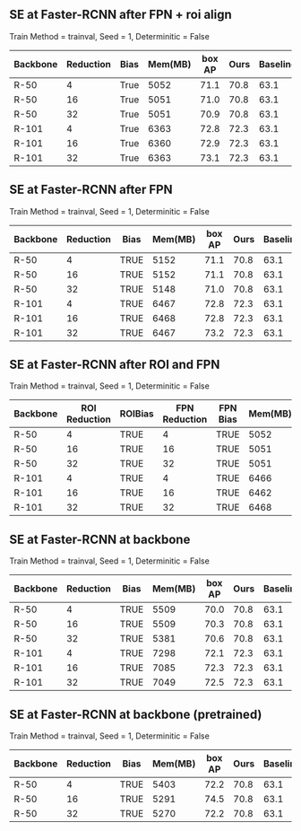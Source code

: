 ## SE at Faster-RCNN after FPN + roi align 
Train Method = trainval,  Seed = 1,   Determinitic = False 

| Backbone | Reduction | Bias  | Mem(MB) | box AP | Ours   | Baseline |
|----------|-----------|-------|---------|--------|--------|----------|
| R-50     | 4         | True  | 5052    | 71.1   | 70.8   | 63.1     |
| R-50     | 16        | True  | 5051    | 71.0   | 70.8   | 63.1     |
| R-50     | 32        | True  | 5051    | 70.9   | 70.8   | 63.1     |
| R-101    | 4         | True  | 6363    | 72.8   | 72.3   | 63.1     |
| R-101    | 16        | True  | 6360    | 72.9   | 72.3   | 63.1     |
| R-101    | 32        | True  | 6363    | 73.1   | 72.3   | 63.1     |



## SE at Faster-RCNN after FPN 
Train Method = trainval,  Seed = 1,   Determinitic = False 

| Backbone | Reduction | Bias  | Mem(MB) | box AP | Ours   | Baseline |
|----------|-----------|-------|---------|--------|--------|----------|
| R-50     | 4         | TRUE  | 5152    | 71.1   | 70.8   | 63.1     |
| R-50     | 16        | TRUE  | 5152    | 71.1   | 70.8   | 63.1     |
| R-50     | 32        | TRUE  | 5148    | 71.0   | 70.8   | 63.1     |
| R-101    | 4         | TRUE  | 6467    | 72.8   | 72.3   | 63.1     |
| R-101    | 16        | TRUE  | 6468    | 72.8   | 72.3   | 63.1     |
| R-101    | 32        | TRUE  | 6467    | 73.2   | 72.3   | 63.1     |

## SE at Faster-RCNN after ROI and FPN
Train Method = trainval,  Seed = 1,   Determinitic = False 

| Backbone | ROI Reduction | ROIBias  | FPN Reduction | FPN Bias  | Mem(MB) | box AP | Ours   | Baseline |
|----------|---------------|----------|---------------|-----------|---------|--------|--------|----------|
| R-50     | 4             | TRUE     | 4             | TRUE      | 5052    | 71.3   | 70.8   | 63.1     |
| R-50     | 16            | TRUE     | 16            | TRUE      | 5051    | 71.2   | 70.8   | 63.1     |
| R-50     | 32            | TRUE     | 32            | TRUE      | 5051    | 70.7   | 70.8   | 63.1     |
| R-101    | 4             | TRUE     | 4             | TRUE      | 6466    | 72.6   | 70.8   | 63.1     |
| R-101    | 16            | TRUE     | 16            | TRUE      | 6462    | 72.4   | 70.8   | 63.1     |
| R-101    | 32            | TRUE     | 32            | TRUE      | 6468    | 72.6   | 70.8   | 63.1     |


## SE at Faster-RCNN at backbone 
Train Method = trainval,  Seed = 1,   Determinitic = False 

| Backbone | Reduction | Bias  | Mem(MB) | box AP | Ours   | Baseline |
|----------|-----------|-------|---------|--------|--------|----------|
| R-50     | 4         | TRUE  | 5509    | 70.0   | 70.8   | 63.1     |
| R-50     | 16        | TRUE  | 5509    | 70.3   | 70.8   | 63.1     |
| R-50     | 32        | TRUE  | 5381    | 70.6   | 70.8   | 63.1     |
| R-101    | 4         | TRUE  | 7298    | 72.1   | 72.3   | 63.1     |
| R-101    | 16        | TRUE  | 7085    | 72.3   | 72.3   | 63.1     |
| R-101    | 32        | TRUE  | 7049    | 72.5   | 72.3   | 63.1     |



## SE at Faster-RCNN at backbone (pretrained)
Train Method = trainval,  Seed = 1,   Determinitic = False 

| Backbone | Reduction | Bias  | Mem(MB) | box AP | Ours   | Baseline |
|----------|-----------|-------|---------|--------|--------|----------|
| R-50     | 4         | TRUE  | 5403    | 72.2   | 70.8   | 63.1     |
| R-50     | 16        | TRUE  | 5291    | 74.5   | 70.8   | 63.1     |
| R-50     | 32        | TRUE  | 5270    | 72.2   | 70.8   | 63.1     |
